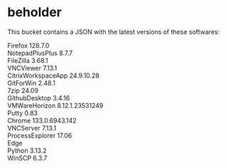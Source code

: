 # beholder
This bucket contains a JSON with the latest versions of these softwares:

Firefox            128.7.0          
NotepadPlusPlus    8.7.7            
FileZilla          3.68.1           
VNCViewer          7.13.1           
CitrixWorkspaceApp 24.9.10.28       
GitForWin          2.48.1           
7zip               24.09            
GithubDesktop      3.4.16           
VMWareHorizon      8.12.1.23531249  
Putty              0.83             
Chrome             133.0.6943.142   
VNCServer          7.13.1           
ProcessExplorer    17.06            
Edge                              
Python             3.13.2           
WinSCP             6.3.7            



